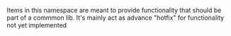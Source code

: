 ﻿Items in this namespace are meant to provide functionality that should be part of a commmon lib. 
It's mainly act as advance "hotfix" for functionality not yet implemented